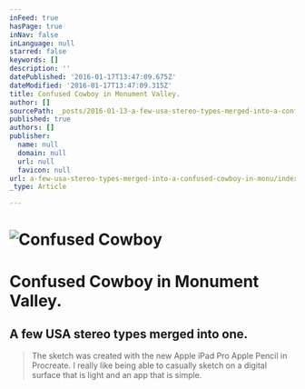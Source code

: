 ```yaml
---
inFeed: true
hasPage: true
inNav: false
inLanguage: null
starred: false
keywords: []
description: ''
datePublished: '2016-01-17T13:47:09.675Z'
dateModified: '2016-01-17T13:47:09.315Z'
title: Confused Cowboy in Monument Valley.
author: []
sourcePath: _posts/2016-01-13-a-few-usa-stereo-types-merged-into-a-confused-cowboy-in-monu.md
published: true
authors: []
publisher:
  name: null
  domain: null
  url: null
  favicon: null
url: a-few-usa-stereo-types-merged-into-a-confused-cowboy-in-monu/index.html
_type: Article

---
```

# ![Confused Cowboy](https://s3-us-west-2.amazonaws.com/the-grid-img/p/a4b956eb7ea8f75b04b1946a5ef11607ee7cf919.png)

# Confused Cowboy in Monument Valley.

## A few USA stereo types merged into one.

> The sketch was created with the new Apple iPad Pro Apple Pencil in  Procreate. I really like being able to casually sketch on a digital surface that is light and an app that is simple.